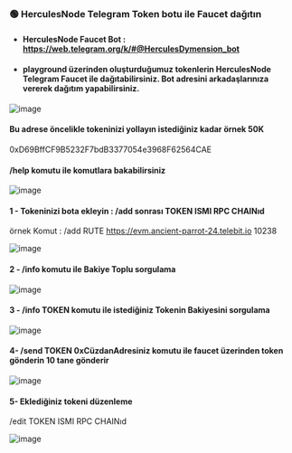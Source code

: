 ###  🟢 HerculesNode Telegram Token botu ile Faucet dağıtın <br>

- #### HerculesNode Faucet Bot : https://web.telegram.org/k/#@HerculesDymension_bot  
- #### playground üzerinden oluşturduğumuz tokenlerin HerculesNode Telegram Faucet ile dağıtabilirsiniz. Bot adresini arkadaşlarınıza vererek dağıtım yapabilirsiniz.


![image](https://github.com/user-attachments/assets/3a39c1d1-5f6a-472c-904b-8cbdb78e25a7)


#### Bu adrese öncelikle tokeninizi yollayın istediğiniz kadar örnek 50K 
0xD69BffCF9B5232F7bdB3377054e3968F62564CAE


#### /help komutu ile komutlara bakabilirsiniz

![image](https://github.com/user-attachments/assets/e1793816-fdd6-4abc-92f4-43c06b826573)


#### 1 - Tokeninizi bota ekleyin : /add sonrası TOKEN ISMI RPC CHAINıd 
örnek Komut : /add RUTE https://evm.ancient-parrot-24.telebit.io 10238

![image](https://github.com/user-attachments/assets/7d159998-f18b-4293-9255-caae9b752bdb)


#### 2 - /info komutu ile Bakiye Toplu sorgulama 

![image](https://github.com/user-attachments/assets/1d5844a6-b704-4547-88d9-b4630c777ba8)

#### 3 - /info TOKEN komutu ile istediğiniz Tokenin Bakiyesini sorgulama 

![image](https://github.com/user-attachments/assets/21a071ea-540f-484b-af6a-79db9c9cdfcd)


#### 4- /send TOKEN 0xCüzdanAdresiniz  komutu ile faucet üzerinden token gönderin 10 tane gönderir

![image](https://github.com/user-attachments/assets/dfb383de-23f5-4574-aec2-c71552370e2e)


#### 5- Eklediğiniz tokeni düzenleme
/edit TOKEN ISMI RPC CHAINıd 

![image](https://github.com/user-attachments/assets/a2daa741-6e01-4c6e-b5a2-c7e644a40f4a)
